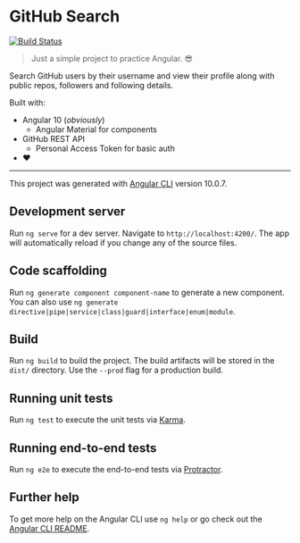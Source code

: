 # GitHub Search
[![Build Status](https://travis-ci.org/navn-r/gh-search.svg?branch=src)](https://travis-ci.org/navn-r/gh-search)

> Just a simple project to practice Angular. :sunglasses: 

Search GitHub users by their username and view their profile along with public repos, followers and following details.

Built with:  
- Angular 10 (*obviously*)
  - Angular Material for components
- GitHub REST API
  - Personal Access Token for basic auth
- :heart:

-----------------

This project was generated with [Angular CLI](https://github.com/angular/angular-cli) version 10.0.7.

## Development server

Run `ng serve` for a dev server. Navigate to `http://localhost:4200/`. The app will automatically reload if you change any of the source files.

## Code scaffolding

Run `ng generate component component-name` to generate a new component. You can also use `ng generate directive|pipe|service|class|guard|interface|enum|module`.

## Build

Run `ng build` to build the project. The build artifacts will be stored in the `dist/` directory. Use the `--prod` flag for a production build.

## Running unit tests

Run `ng test` to execute the unit tests via [Karma](https://karma-runner.github.io).

## Running end-to-end tests

Run `ng e2e` to execute the end-to-end tests via [Protractor](http://www.protractortest.org/).

## Further help

To get more help on the Angular CLI use `ng help` or go check out the [Angular CLI README](https://github.com/angular/angular-cli/blob/master/README.md).
